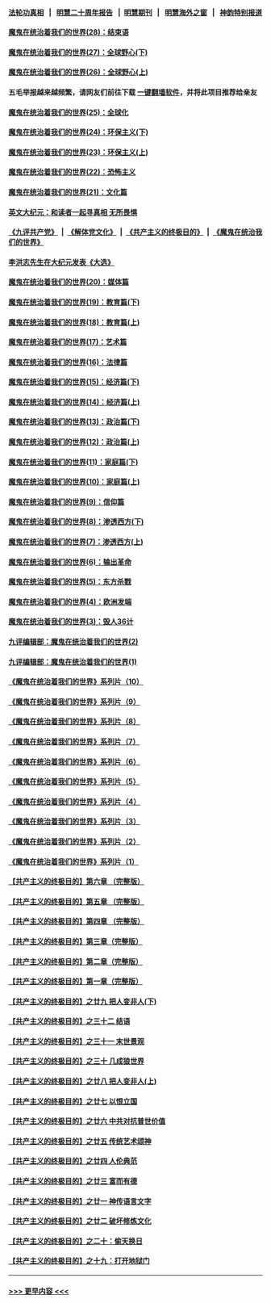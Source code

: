 #### [法轮功真相](https://github.com/gfw-breaker/truth/blob/master/README.md?t=0) &nbsp;&nbsp;|&nbsp;&nbsp; [明慧二十周年报告](https://github.com/gfw-breaker/mh-reports/blob/master/README.md?t=0) &nbsp;&nbsp;|&nbsp;&nbsp;[明慧期刊](https://github.com/gfw-breaker/mh-qikan) &nbsp;&nbsp;|&nbsp;&nbsp; [明慧海外之窗](https://github.com/gfw-breaker/mh-news/blob/master/README.md?t=0) &nbsp;&nbsp;|&nbsp;&nbsp; [神韵特别报道](https://github.com/gfw-breaker/mh-news/blob/master/shenyun.md?t=0)
#### [魔鬼在统治着我们的世界(28)：结束语](../pages/nsc422/n10936246.md?t=07191001) 
#### [魔鬼在统治着我们的世界(27)：全球野心(下)](../pages/nsc422/n10928319.md?t=07191001) 
#### [魔鬼在统治着我们的世界(26)：全球野心(上)](../pages/nsc422/n10900318.md?t=07191001) 
#### 五毛举报越来越频繁，请网友们前往下载 [一键翻墙软件](https://github.com/gfw-breaker/ssr-accounts)，并将此项目推荐给亲友
#### [魔鬼在统治着我们的世界(25)：全球化](../pages/nsc422/n10788205.md?t=07191001) 
#### [魔鬼在统治着我们的世界(24)：环保主义(下)](../pages/nsc422/n10695307.md?t=07191001) 
#### [魔鬼在统治着我们的世界(23)：环保主义(上)](../pages/nsc422/n10688613.md?t=07191001) 
#### [魔鬼在统治着我们的世界(22)：恐怖主义](../pages/nsc422/n10614727.md?t=07191001) 
#### [魔鬼在统治着我们的世界(21)：文化篇](../pages/nsc422/n10597706.md?t=07191001) 
#### [英文大纪元：和读者一起寻真相 无所畏惧](../pages/nsc422/n12542027.md?t=07191001) 
#### [《九评共产党》](https://github.com/begood0513/9ping.md/blob/master/README.md) &nbsp;|&nbsp; [《解体党文化》](../../../../jtdwh.md/blob/master/README.md)  &nbsp;|&nbsp; [《共产主义的终极目的》](../../../../gczydzjmd.md/blob/master/README.md) &nbsp;|&nbsp; [《魔鬼在统治我们的世界》](../../../../mgztzwmdsj.md/blob/master/README.md) 
#### [李洪志先生在大纪元发表《大选》](../pages/nsc422/n12534746.md?t=07191001) 
#### [魔鬼在统治着我们的世界(20)：媒体篇](../pages/nsc422/n10586579.md?t=07191001) 
#### [魔鬼在统治着我们的世界(19)：教育篇(下)](../pages/nsc422/n10564808.md?t=07191001) 
#### [魔鬼在统治着我们的世界(18)：教育篇(上)](../pages/nsc422/n10526970.md?t=07191001) 
#### [魔鬼在统治着我们的世界(17)：艺术篇](../pages/nsc422/n10499093.md?t=07191001) 
#### [魔鬼在统治着我们的世界(16)：法律篇](../pages/nsc422/n10485969.md?t=07191001) 
#### [魔鬼在统治着我们的世界(15)：经济篇(下)](../pages/nsc422/n10469975.md?t=07191001) 
#### [魔鬼在统治着我们的世界(14)：经济篇(上)](../pages/nsc422/n10457370.md?t=07191001) 
#### [魔鬼在统治着我们的世界(13)：政治篇(下)](../pages/nsc422/n10448270.md?t=07191001) 
#### [魔鬼在统治着我们的世界(12)：政治篇(上)](../pages/nsc422/n10444576.md?t=07191001) 
#### [魔鬼在统治着我们的世界(11)：家庭篇(下)](../pages/nsc422/n10440961.md?t=07191001) 
#### [魔鬼在统治着我们的世界(10)：家庭篇(上)](../pages/nsc422/n10435448.md?t=07191001) 
#### [魔鬼在统治着我们的世界(9)：信仰篇](../pages/nsc422/n10432159.md?t=07191001) 
#### [魔鬼在统治着我们的世界(8)：渗透西方(下)](../pages/nsc422/n10429603.md?t=07191001) 
#### [魔鬼在统治着我们的世界(7)：渗透西方(上)](../pages/nsc422/n10426013.md?t=07191001) 
#### [魔鬼在统治着我们的世界(6)：输出革命](../pages/nsc422/n10421536.md?t=07191001) 
#### [魔鬼在统治着我们的世界(5)：东方杀戮](../pages/nsc422/n10417707.md?t=07191001) 
#### [魔鬼在统治着我们的世界(4)：欧洲发端](../pages/nsc422/n10414890.md?t=07191001) 
#### [魔鬼在统治着我们的世界(3)：毁人36计](../pages/nsc422/n10411583.md?t=07191001) 
#### [九评编辑部：魔鬼在统治着我们的世界(2)](../pages/nsc422/n10410036.md?t=07191001) 
#### [九评编辑部：魔鬼在统治着我们的世界(1)](../pages/nsc422/n10406825.md?t=07191001) 
#### [《魔鬼在统治着我们的世界》系列片（10）](../pages/nsc422/n12292670.md?t=07191001) 
#### [《魔鬼在统治着我们的世界》系列片（9）](../pages/nsc422/n12290859.md?t=07191001) 
#### [《魔鬼在统治着我们的世界》系列片（8）](../pages/nsc422/n12287445.md?t=07191001) 
#### [《魔鬼在统治着我们的世界》系列片（7）](../pages/nsc422/n12283425.md?t=07191001) 
#### [《魔鬼在统治着我们的世界》系列片（6）](../pages/nsc422/n12282314.md?t=07191001) 
#### [《魔鬼在统治着我们的世界》系列片（5）](../pages/nsc422/n12281419.md?t=07191001) 
#### [《魔鬼在统治着我们的世界》系列片（4）](../pages/nsc422/n12274024.md?t=07191001) 
#### [《魔鬼在统治着我们的世界》系列片（3）](../pages/nsc422/n12271322.md?t=07191001) 
#### [《魔鬼在统治着我们的世界》系列片（2）](../pages/nsc422/n12269049.md?t=07191001) 
#### [《魔鬼在统治着我们的世界》系列片（1）](../pages/nsc422/n12267575.md?t=07191001) 
#### [【共产主义的终极目的】第六章 （完整版）](../pages/nsc422/n11428913.md?t=07191001) 
#### [【共产主义的终极目的】第五章 （完整版）](../pages/nsc422/n11428912.md?t=07191001) 
#### [【共产主义的终极目的】第四章 （完整版）](../pages/nsc422/n11428907.md?t=07191001) 
#### [【共产主义的终极目的】第三章（完整版）](../pages/nsc422/n11428848.md?t=07191001) 
#### [【共产主义的终极目的】第二章（完整版）](../pages/nsc422/n11428831.md?t=07191001) 
#### [【共产主义的终极目的】第一章（完整版）](../pages/nsc422/n11417651.md?t=07191001) 
#### [【共产主义的终极目的】之廿九 把人变非人(下)](../pages/nsc422/n11344140.md?t=07191001) 
#### [【共产主义的终极目的】之三十二 结语](../pages/nsc422/n11360535.md?t=07191001) 
#### [【共产主义的终极目的】之三十一 末世景观](../pages/nsc422/n11351129.md?t=07191001) 
#### [【共产主义的终极目的】之三十 几成狼世界](../pages/nsc422/n11348280.md?t=07191001) 
#### [【共产主义的终极目的】之廿八 把人变非人(上)](../pages/nsc422/n11340492.md?t=07191001) 
#### [【共产主义的终极目的】之廿七 以恨立国](../pages/nsc422/n11336944.md?t=07191001) 
#### [【共产主义的终极目的】之廿六 中共对抗普世价值](../pages/nsc422/n11324785.md?t=07191001) 
#### [【共产主义的终极目的】之廿五 传统艺术颂神](../pages/nsc422/n11296396.md?t=07191001) 
#### [【共产主义的终极目的】之廿四 人伦典范](../pages/nsc422/n11296397.md?t=07191001) 
#### [【共产主义的终极目的】之廿三 富而有德](../pages/nsc422/n11283598.md?t=07191001) 
#### [【共产主义的终极目的】之廿一 神传语言文字](../pages/nsc422/n11263265.md?t=07191001) 
#### [【共产主义的终极目的】之廿二 破坏修炼文化](../pages/nsc422/n11245728.md?t=07191001) 
#### [【共产主义的终极目的】之二十：偷天换日](../pages/nsc422/n11238846.md?t=07191001) 
#### [【共产主义的终极目的】之十九：打开地狱门](../pages/nsc422/n11206376.md?t=07191001) 

----
#### [ >>> 更早内容 <<< ](../indexes/nsc422-earlier.md)
